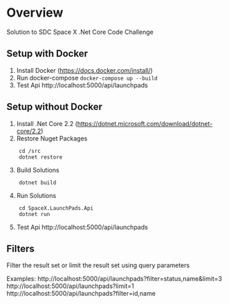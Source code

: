 # Overview 
Solution to SDC Space X .Net Core Code Challenge

## Setup with Docker

1. Install Docker (https://docs.docker.com/install/)
2. Run docker-compose
```docker-compose up --build```
3. Test Api http://localhost:5000/api/launchpads

## Setup without Docker
1. Install .Net Core 2.2 (https://dotnet.microsoft.com/download/dotnet-core/2.2)
2. Restore Nuget Packages
``` 
    cd /src
    dotnet restore
```
3. Build Solutions
``` 
    dotnet build
```
4. Run Solutions
```
    cd SpaceX.LaunchPads.Api
    dotnet run
```
5. Test Api http://localhost:5000/api/launchpads


## Filters
Filter the result set or limit the result set using query parameters

Examples:
http://localhost:5000/api/launchpads?filter=status,name&limit=3
http://localhost:5000/api/launchpads?limit=1
http://localhost:5000/api/launchpads?filter=id,name

